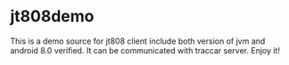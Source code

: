 # jt808demo

This is a demo source for jt808 client include both version of jvm and android 8.0 verified. It can be communicated with traccar server. Enjoy it!
